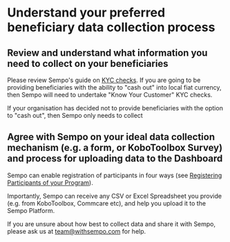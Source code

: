 # Understand your preferred beneficiary data collection process

## R**eview and understand what information you need to collect on your beneficiaries**

Please review Sempo's guide on [KYC checks](../../policies-and-security/kyc.md). If you are going to be providing beneficiaries with the ability to "cash out" into local fiat currency, then Sempo will need to undertake "Know Your Customer" KYC checks.

If your organisation has decided not to provide beneficiaries with the option to "cash out", then Sempo only needs to collect  

## Agree with Sempo on your ideal data collection mechanism \(e.g. a form, or KoboToolbox Survey\) and process for uploading data to the Dashboard

Sempo can enable registration of participants in four ways \(see [Registering Participants of your Program](../how-to-register-participants.md)\).

Importantly, Sempo can receive any CSV or Excel Spreadsheet you provide \(e.g. from KoboToolbox, Commcare etc\), and help you upload it to the Sempo Platform.

If you are unsure about how best to collect data and share it with Sempo, please ask us at [team@withsempo.com](mailto:team@withsempo.com) for help. 





